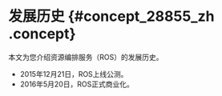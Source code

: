 # 发展历史 {#concept_28855_zh .concept}

本文为您介绍资源编排服务（ROS）的发展历史。

-   2015年12月21日，ROS上线公测。
-   2016年5月20日，ROS正式商业化。

